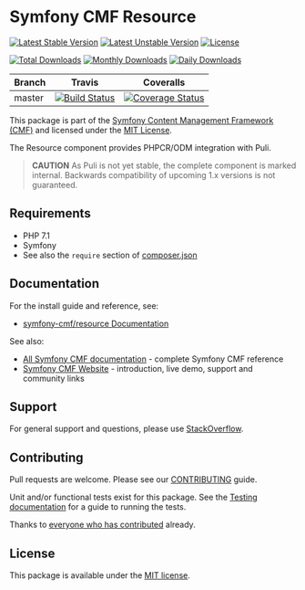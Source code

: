 # Symfony CMF Resource

[![Latest Stable Version](https://poser.pugx.org/symfony-cmf/resource/v/stable)](https://packagist.org/packages/symfony-cmf/resource)
[![Latest Unstable Version](https://poser.pugx.org/symfony-cmf/resource/v/unstable)](https://packagist.org/packages/symfony-cmf/resource)
[![License](https://poser.pugx.org/symfony-cmf/resource/license)](https://packagist.org/packages/symfony-cmf/resource)

[![Total Downloads](https://poser.pugx.org/symfony-cmf/resource/downloads)](https://packagist.org/packages/symfony-cmf/resource)
[![Monthly Downloads](https://poser.pugx.org/symfony-cmf/resource/d/monthly)](https://packagist.org/packages/symfony-cmf/resource)
[![Daily Downloads](https://poser.pugx.org/symfony-cmf/resource/d/daily)](https://packagist.org/packages/symfony-cmf/resource)

Branch | Travis | Coveralls |
------ | ------ | --------- |
master | [![Build Status][travis_unstable_badge]][travis_unstable_link] | [![Coverage Status][coveralls_unstable_badge]][coveralls_unstable_link] |

This package is part of the [Symfony Content Management Framework (CMF)](http://cmf.symfony.com/) and licensed
under the [MIT License](LICENSE).

The Resource component provides PHPCR/ODM integration with Puli.

 > **CAUTION** As Puli is not yet stable, the complete component is marked
 > internal. Backwards compatibility of upcoming 1.x versions is not
 > guaranteed.


## Requirements

* PHP 7.1
* Symfony 
* See also the `require` section of [composer.json](composer.json)

## Documentation

For the install guide and reference, see:

* [symfony-cmf/resource Documentation](http://symfony.com/doc/master/cmf/components/resource/index.html)

See also:

* [All Symfony CMF documentation](http://symfony.com/doc/master/cmf/index.html) - complete Symfony CMF reference
* [Symfony CMF Website](http://cmf.symfony.com/) - introduction, live demo, support and community links

## Support

For general support and questions, please use [StackOverflow](http://stackoverflow.com/questions/tagged/symfony-cmf).

## Contributing

Pull requests are welcome. Please see our
[CONTRIBUTING](https://github.com/symfony-cmf/symfony-cmf/blob/master/CONTRIBUTING.md)
guide.

Unit and/or functional tests exist for this package. See the
[Testing documentation](http://symfony.com/doc/master/cmf/components/testing.html)
for a guide to running the tests.

Thanks to
[everyone who has contributed](contributors) already.

## License

This package is available under the [MIT license](src/Resources/meta/LICENSE).

[travis_legacy_badge]: https://travis-ci.org/symfony-cmf/resource.svg?branch=master
[travis_legacy_link]: https://travis-ci.org/symfony-cmf/symfony-cmf/resource
[travis_stable_badge]: https://travis-ci.org/symfony-cmf/resource.svg?branch=master
[travis_stable_link]: https://travis-ci.org/symfony-cmf/symfony-cmf/resource
[travis_unstable_badge]: https://travis-ci.org/symfony-cmf/resource.svg?branch=master
[travis_unstable_link]: https://travis-ci.org/symfony-cmf/symfony-cmf/resource

[coveralls_legacy_badge]: https://coveralls.io/repos/github/symfony-cmf/resource/badge.svg?branch=master
[coveralls_legacy_link]: https://coveralls.io/github/symfony-cmf/resource?branch=master
[coveralls_stable_badge]: https://coveralls.io/repos/github/symfony-cmf/resource/badge.svg?branch=master
[coveralls_stable_link]: https://coveralls.io/github/symfony-cmf/resource?branch=master
[coveralls_unstable_badge]: https://coveralls.io/repos/github/symfony-cmf/resource/badge.svg?branch=master
[coveralls_unstable_link]: https://coveralls.io/github/symfony-cmf/resource?branch=master

